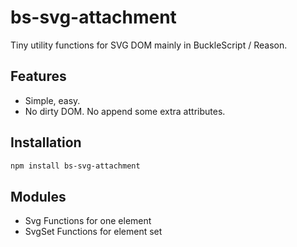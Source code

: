 # bs-svg-attachment

Tiny utility functions for SVG DOM mainly in BuckleScript / Reason.

## Features

- Simple, easy.
- No dirty DOM. No append some extra attributes.

## Installation

```bash
npm install bs-svg-attachment
```

## Modules

- Svg
  Functions for one element
- SvgSet
  Functions for element set

